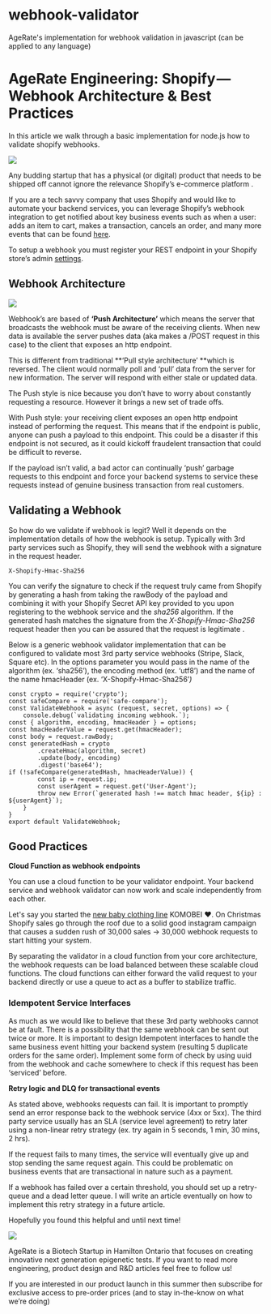 # webhook-validator
AgeRate's implementation for webhook validation in javascript (can be applied to any language)


# AgeRate Engineering: Shopify — Webhook Architecture & Best Practices

In this article we walk through a basic implementation for node.js how to validate shopify webhooks.

![](https://cdn-images-1.medium.com/max/2000/1*z8jVcyhyDpmwZmEyhQKa_A.png)

Any budding startup that has a physical (or digital) product that needs to be shipped off cannot ignore the relevance Shopify’s e-commerce platform .

If you are a tech savvy company that uses Shopify and would like to automate your backend services, you can leverage Shopify’s webhook integration to get notified about key business events such as when a user: adds an item to cart, makes a transaction, cancels an order, and many more events that can be found [here](https://help.shopify.com/en/api/reference/events/webhook).

To setup a webhook you must register your REST endpoint in your Shopify store’s admin [settings](https://help.shopify.com/en/api/getting-started/webhooks#configuring-webhooks).

## Webhook Architecture

![](https://cdn-images-1.medium.com/max/3360/1*7XS7xrL-x1rpw1AKuqPoHw.png)

Webhook’s are based of **‘Push Architecture’** which means the server that broadcasts the webhook must be aware of the receiving clients. When new data is available the server pushes data (aka makes a /POST request in this case) to the client that exposes an http endpoint.

This is different from traditional **‘Pull style architecture’ **which is reversed. The client would normally poll and ‘pull’ data from the server for new information. The server will respond with either stale or updated data.

The Push style is nice because you don’t have to worry about constantly requesting a resource. However it brings a new set of trade offs.

With Push style: your receiving client exposes an open http endpoint instead of performing the request. This means that if the endpoint is public, anyone can push a payload to this endpoint. This could be a disaster if this endpoint is not secured, as it could kickoff fraudelent transaction that could be difficult to reverse.

If the payload isn’t valid, a bad actor can continually ‘push’ garbage requests to this endpoint and force your backend systems to service these requests instead of genuine business transaction from real customers.

## Validating a Webhook

So how do we validate if webhook is legit? Well it depends on the implementation details of how the webhook is setup. Typically with 3rd party services such as Shopify, they will send the webhook with a signature in the request header.

    X-Shopify-Hmac-Sha256

You can verify the signature to check if the request truly came from Shopify by generating a hash from taking the rawBody of the payload and combining it with your Shopify Secret API key provided to you upon registering to the webhook service and the *sha256* algorithm. If the generated hash matches the signature from the *X-Shopify-Hmac-Sha256* request header then you can be assured that the request is legitimate .

Below is a generic webhook validator implementation that can be configured to validate most 3rd party service webhooks (Stripe, Slack, Square etc). In the options parameter you would pass in the name of the algorithm (ex. ‘sha256’), the encoding method (ex. ‘utf8’) and the name of the name hmacHeader (ex. ‘X-Shopify-Hmac-Sha256’*)*

``` 
const crypto = require('crypto');
const safeCompare = require('safe-compare');
const ValidateWebhook = async (request, secret, options) => {
    console.debug(`validating incoming webhook.`);
const { algorithm, encoding, hmacHeader } = options;
const hmacHeaderValue = request.get(hmacHeader);
const body = request.rawBody;
const generatedHash = crypto
        .createHmac(algorithm, secret)
        .update(body, encoding)
        .digest('base64');
if (!safeCompare(generatedHash, hmacHeaderValue)) {
        const ip = request.ip;
        const userAgent = request.get('User-Agent');
        throw new Error(`generated hash !== match hmac header, ${ip} : ${userAgent}`);
    }
}
export default ValidateWebhook;

```

## **Good Practices**

**Cloud Function as webhook endpoints**

You can use a cloud function to be your validator endpoint. Your backend service and webhook validator can now work and scale independently from each other.

Let's say you started the [new baby clothing line](https://komobebi.com) KOMOBEI ❤. On Christmas Shopify sales go through the roof due to a solid good instagram campaign that causes a sudden rush of 30,000 sales → 30,000 webhook requests to start hitting your system.

By separating the validator in a cloud function from your core architecture, the webhook requests can be load balanced between these scalable cloud functions. The cloud functions can either forward the valid request to your backend directly or use a queue to act as a buffer to stabilize traffic.

### **Idempotent Service Interfaces**

As much as we would like to believe that these 3rd party webhooks cannot be at fault. There is a possibility that the same webhook can be sent out twice or more. It is important to design Idempotent interfaces to handle the same business event hitting your backend system (resulting 5 duplicate orders for the same order). Implement some form of check by using uuid from the webhook and cache somewhere to check if this request has been ‘serviced’ before.

**Retry logic and DLQ for transactional events**

As stated above, webhooks requests can fail. It is important to promptly send an error response back to the webhook service (4xx or 5xx). The third party service usually has an SLA (service level agreement) to retry later using a non-linear retry strategy (ex. try again in 5 seconds, 1 min, 30 mins, 2 hrs).

If the request fails to many times, the service will eventually give up and stop sending the same request again. This could be problematic on business events that are transactional in nature such as a payment.

If a webhook has failed over a certain threshold, you should set up a retry-queue and a dead letter queue. I will write an article eventually on how to implement this retry strategy in a future article.

Hopefully you found this helpful and until next time!

![](https://cdn-images-1.medium.com/max/2000/1*6BJ5slUGJm0tLI_rCBGA2w.png)

AgeRate is a Biotech Startup in Hamilton Ontario that focuses on creating innovative next generation epigenetic tests. If you want to read more engineering, product design and R&D articles feel free to follow us!

If you are interested in our product launch in this summer then subscribe for exclusive access to pre-order prices (and to stay in-the-know on what we’re doing)
